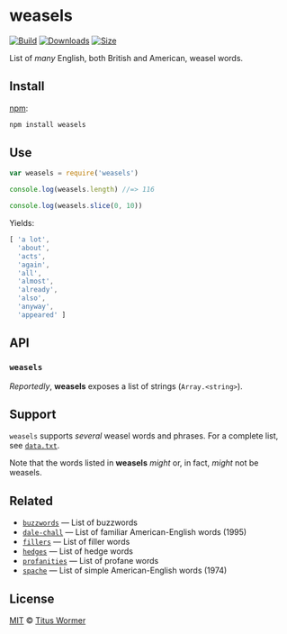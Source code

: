 # weasels

[![Build][build-badge]][build]
[![Downloads][downloads-badge]][downloads]
[![Size][size-badge]][size]

List of *many* English, both British and American, weasel words.

## Install

[npm][]:

```sh
npm install weasels
```

## Use

```js
var weasels = require('weasels')

console.log(weasels.length) //=> 116

console.log(weasels.slice(0, 10))
```

Yields:

```js
[ 'a lot',
  'about',
  'acts',
  'again',
  'all',
  'almost',
  'already',
  'also',
  'anyway',
  'appeared' ]
```

## API

### `weasels`

*Reportedly*, **weasels** exposes a list of strings (`Array.<string>`).

## Support

`weasels` supports *several* weasel words and phrases.
For a complete list, see [`data.txt`][data].

Note that the words listed in **weasels** *might* or, in fact, *might* not be
weasels.

## Related

*   [`buzzwords`](https://github.com/words/buzzwords)
    — List of buzzwords
*   [`dale-chall`](https://github.com/words/dale-chall)
    — List of familiar American-English words (1995)
*   [`fillers`](https://github.com/words/fillers)
    — List of filler words
*   [`hedges`](https://github.com/words/hedges)
    — List of hedge words
*   [`profanities`](https://github.com/words/profanities)
    — List of profane words
*   [`spache`](https://github.com/words/spache)
    — List of simple American-English words (1974)

## License

[MIT][license] © [Titus Wormer][author]

<!-- Definitions -->

[build-badge]: https://img.shields.io/travis/words/weasels.svg

[build]: https://travis-ci.org/words/weasels

[downloads-badge]: https://img.shields.io/npm/dm/weasels.svg

[downloads]: https://www.npmjs.com/package/weasels

[size-badge]: https://img.shields.io/bundlephobia/minzip/weasels.svg

[size]: https://bundlephobia.com/result?p=weasels

[npm]: https://docs.npmjs.com/cli/install

[license]: license

[author]: https://wooorm.com

[data]: data.txt

